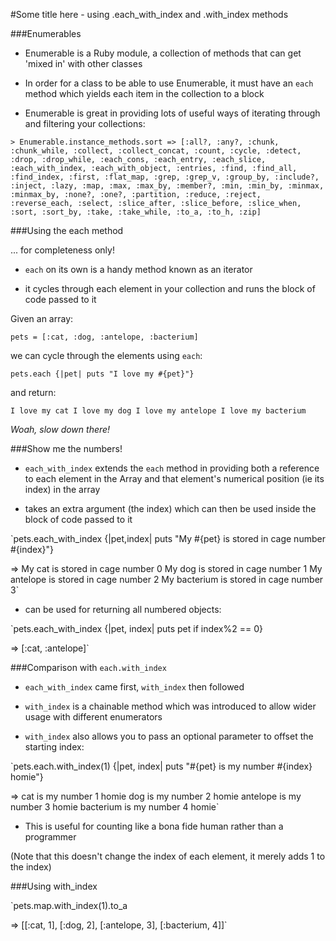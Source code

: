 #Some title here - using .each_with_index and .with_index methods

###Enumerables

- Enumerable is a Ruby module, a collection of methods that can get 'mixed in' with other classes

- In order for a class to be able to use Enumerable, it must have an `each` method which yields each item in the collection to a block

- Enumerable is great in providing lots of useful ways of iterating through and filtering your collections:

`> Enumerable.instance_methods.sort
 => [:all?, :any?, :chunk, :chunk_while, :collect, :collect_concat, :count, :cycle, :detect, :drop, :drop_while, :each_cons, :each_entry, :each_slice, :each_with_index, :each_with_object, :entries, :find, :find_all, :find_index, :first, :flat_map, :grep, :grep_v, :group_by, :include?, :inject, :lazy, :map, :max, :max_by, :member?, :min, :min_by, :minmax, :minmax_by, :none?, :one?, :partition, :reduce, :reject, :reverse_each, :select, :slice_after, :slice_before, :slice_when, :sort, :sort_by, :take, :take_while, :to_a, :to_h, :zip]`

###Using the each method

... for completeness only!

- `each` on its own is a handy method known as an iterator

- it cycles through each element in your collection and runs the block of code passed to it

Given an array:

`pets = [:cat, :dog, :antelope, :bacterium]`

we can cycle through the elements using `each`:

`pets.each {|pet| puts "I love my #{pet}"}`

and return:

`I love my cat
I love my dog
I love my antelope
I love my bacterium`

*Woah, slow down there!*

###Show me the numbers!

- `each_with_index` extends the `each` method in providing both a reference to each element in the Array and that element's numerical position (ie its index) in the array

- takes an extra argument (the index) which can then be used inside the block of code passed to it

`pets.each_with_index {|pet,index| puts "My #{pet} is stored in cage number #{index}"}

=> My cat is stored in cage number 0
My dog is stored in cage number 1
My antelope is stored in cage number 2
My bacterium is stored in cage number 3`

- can be used for returning all numbered objects:

`pets.each_with_index {|pet, index| puts pet if index%2 == 0}

=> [:cat, :antelope]`

###Comparison with `each.with_index`

- `each_with_index` came first, `with_index` then followed

- `with_index` is a chainable method which was introduced to allow wider usage with different enumerators

- `with_index` also allows you to pass an optional parameter to offset the starting index:

`pets.each.with_index(1) {|pet, index| puts "#{pet} is my number #{index} homie"}

=> cat is my number 1 homie
dog is my number 2 homie
antelope is my number 3 homie
bacterium is my number 4 homie`

- This is useful for counting like a bona fide human rather than a programmer

(Note that this doesn't change the index of each element, it merely adds 1 to the index)

###Using with_index

`pets.map.with_index(1).to_a

=> [[:cat, 1], [:dog, 2], [:antelope, 3], [:bacterium, 4]]`
